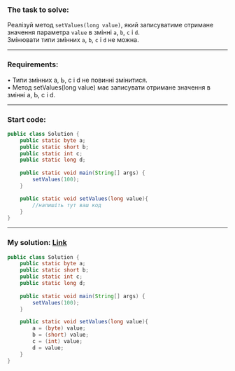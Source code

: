 ### **The task to solve:**  

Реалізуй метод `setValues(long value)`, який записуватиме отримане значення параметра `value` в змінні `a`, `b`, `c` і `d`.  
Змінювати типи змінних `a`, `b`, `c` і `d` не можна.

---

### **Requirements:**  

• Типи змінних а, Ь, с і d не повинні змінитися.  
• Метод setValues(long value) має записувати отримане значення в змінні а, Ь, с і d.

---

### **Start code:**  

```java
public class Solution {
    public static byte a;
    public static short b;
    public static int c;
    public static long d;
                   
    public static void main(String[] args) {
        setValues(100);
    }

    public static void setValues(long value){
        //напишіть тут ваш код
    }
}
```

---

### **My solution: [Link](./src/Solution.java)**  

```java
public class Solution {
    public static byte a;
    public static short b;
    public static int c;
    public static long d;
                   
    public static void main(String[] args) {
        setValues(100);
    }

    public static void setValues(long value){
        a = (byte) value;
        b = (short) value;
        c = (int) value;
        d = value;
    }
}
```
